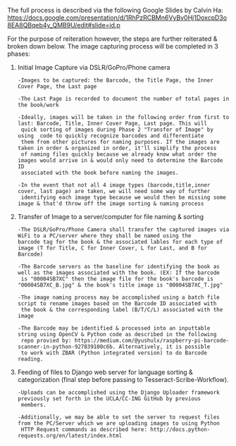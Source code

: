 The full process is described via the following Google Slides by Calvin Ha: https://docs.google.com/presentation/d/1RhPzRCBMn6VyBv0Hj1DoxcpD3o8EA8QBqeb4y_QMB9U/edit#slide=id.p 

For the purpose of reiteration however, the steps are further reiterated & broken down below.
The image capturing process will be completed in 3 phases:
1) Initial Image Capture via DSLR/GoPro/Phone camera 
       
       -Images to be captured: the Barcode, the Title Page, the Inner Cover Page, the Last page
       
       -The Last Page is recorded to document the number of total pages in the book/work
       
       -Ideally, images will be taken in the following order from first to last: Barcode, Title, Inner Cover Page, Last page. This will
        quick sorting of images during Phase 2 "Transfer of Image" by using  code to quickly recognize barcodes and differentiate
        them from other pictures for naming purposes. If the images are taken in order & organized in order, it'll simplify the process
        of naming files quickly because we already know what order the images would arrive in & would only need to determine the Barcode ID
        associated with the book before naming the images.
       
       -In the event that not all 4 image types (barcode,title,inner cover, last page) are taken, we will need some way of further
        identifying each image type because we would then be missing some image & that'd throw off the image sorting & naming process
2) Transfer of Image to a server/computer for file naming & sorting
       
       -The DSLR/GoPro/Phone Camera shall transfer the captured images via WiFi to a PC/server where they shall be named using the 
       barcode tag for the book & the associated lables for each type of image (T for Title, C for Inner Cover, L for Last, and B for 
       Barcode)
       
       -The Barcode servers as the baseline for identifying the book as well as the images associated with the book. (EX: If the barcode
        is "00004SB7XC" then the image file for the book's barcode is "00004SB7XC_B.jpg" & the book's title image is "00004SB7XC_T.jpg"
       
       -The image naming process may be accomplished using a batch file script to rename images based on the Barcode ID associated with
        the book & the corresponding label (B/T/C/L) associated with the image
       
       -The Barcode may be identified & processed into an inputtable string using OpenCV & Python code as described in the following
        repo provied by: https://medium.com/@yushulx/raspberry-pi-barcode-scanner-in-python-927839100c6b. Alternatively, it is possible 
        to work with ZBAR (Python integrated version) to do Barcode reading.
3) Feeding of files to Django web server for language sorting & categorization (final step before passing to Tesseract-Scribe-Workflow).
      
       -Uploads can be accomplished using the Django Uploader framework previously set forth in the UCLA/CC-ING GitHub by previous 
        members.
       
       -Additionally, we may be able to set the server to request files from the PC/Server which we are uploading images to using Python 
        HTTP Request commands as described here: http://docs.python-requests.org/en/latest/index.html
        
